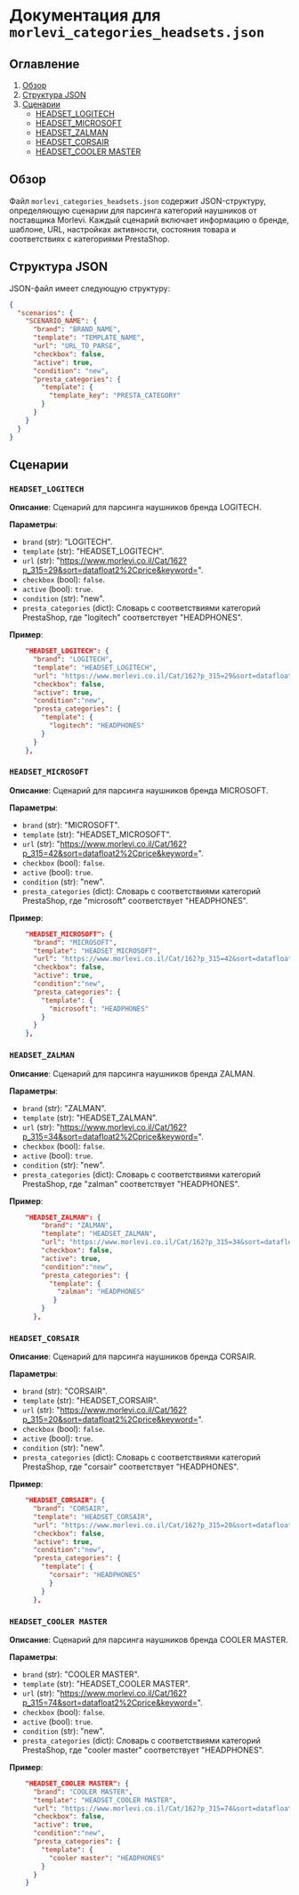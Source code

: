 # Документация для `morlevi_categories_headsets.json`

## Оглавление

1.  [Обзор](#обзор)
2.  [Структура JSON](#структура-json)
3.  [Сценарии](#сценарии)
    - [HEADSET_LOGITECH](#headset_logitech)
    - [HEADSET_MICROSOFT](#headset_microsoft)
    - [HEADSET_ZALMAN](#headset_zalman)
    - [HEADSET_CORSAIR](#headset_corsair)
    - [HEADSET_COOLER MASTER](#headset_cooler-master)

## Обзор

Файл `morlevi_categories_headsets.json` содержит JSON-структуру, определяющую сценарии для парсинга категорий наушников от поставщика Morlevi. Каждый сценарий включает информацию о бренде, шаблоне, URL, настройках активности, состояния товара и соответствиях с категориями PrestaShop.

## Структура JSON

JSON-файл имеет следующую структуру:

```json
{
  "scenarios": {
    "SCENARIO_NAME": {
      "brand": "BRAND_NAME",
      "template": "TEMPLATE_NAME",
      "url": "URL_TO_PARSE",
      "checkbox": false,
      "active": true,
      "condition": "new",
      "presta_categories": {
        "template": {
          "template_key": "PRESTA_CATEGORY"
        }
      }
    }
  }
}
```

## Сценарии

### `HEADSET_LOGITECH`

**Описание**:
Сценарий для парсинга наушников бренда LOGITECH.

**Параметры**:
- `brand` (str): "LOGITECH".
- `template` (str): "HEADSET_LOGITECH".
- `url` (str): "https://www.morlevi.co.il/Cat/162?p_315=29&sort=datafloat2%2Cprice&keyword=".
- `checkbox` (bool): `false`.
- `active` (bool): `true`.
- `condition` (str): "new".
- `presta_categories` (dict): Словарь с соответствиями категорий PrestaShop, где "logitech" соответствует "HEADPHONES".

**Пример**:
```json
    "HEADSET_LOGITECH": {
      "brand": "LOGITECH",
      "template": "HEADSET_LOGITECH",
      "url": "https://www.morlevi.co.il/Cat/162?p_315=29&sort=datafloat2%2Cprice&keyword=",
      "checkbox": false,
      "active": true,
      "condition":"new",
      "presta_categories": {
        "template": {
          "logitech": "HEADPHONES"
        }
      }
    },
```

### `HEADSET_MICROSOFT`

**Описание**:
Сценарий для парсинга наушников бренда MICROSOFT.

**Параметры**:
- `brand` (str): "MICROSOFT".
- `template` (str): "HEADSET_MICROSOFT".
- `url` (str): "https://www.morlevi.co.il/Cat/162?p_315=42&sort=datafloat2%2Cprice&keyword=".
- `checkbox` (bool): `false`.
- `active` (bool): `true`.
- `condition` (str): "new".
- `presta_categories` (dict): Словарь с соответствиями категорий PrestaShop, где "microsoft" соответствует "HEADPHONES".

**Пример**:
```json
    "HEADSET_MICROSOFT": {
      "brand": "MICROSOFT",
      "template": "HEADSET_MICROSOFT",
      "url": "https://www.morlevi.co.il/Cat/162?p_315=42&sort=datafloat2%2Cprice&keyword=",
      "checkbox": false,
      "active": true,
      "condition":"new",
      "presta_categories": {
        "template": {
          "microsoft": "HEADPHONES"
        }
      }
    },
```

### `HEADSET_ZALMAN`

**Описание**:
Сценарий для парсинга наушников бренда ZALMAN.

**Параметры**:
- `brand` (str): "ZALMAN".
- `template` (str): "HEADSET_ZALMAN".
- `url` (str): "https://www.morlevi.co.il/Cat/162?p_315=34&sort=datafloat2%2Cprice&keyword=".
- `checkbox` (bool): `false`.
- `active` (bool): `true`.
- `condition` (str): "new".
- `presta_categories` (dict): Словарь с соответствиями категорий PrestaShop, где "zalman" соответствует "HEADPHONES".

**Пример**:
```json
    "HEADSET_ZALMAN": {
        "brand": "ZALMAN",
        "template": "HEADSET_ZALMAN",
        "url": "https://www.morlevi.co.il/Cat/162?p_315=34&sort=datafloat2%2Cprice&keyword=",
        "checkbox": false,
        "active": true,
        "condition":"new",
        "presta_categories": {
          "template": {
            "zalman": "HEADPHONES"
           }
        }
      },
```

### `HEADSET_CORSAIR`

**Описание**:
Сценарий для парсинга наушников бренда CORSAIR.

**Параметры**:
- `brand` (str): "CORSAIR".
- `template` (str): "HEADSET_CORSAIR".
- `url` (str): "https://www.morlevi.co.il/Cat/162?p_315=20&sort=datafloat2%2Cprice&keyword=".
- `checkbox` (bool): `false`.
- `active` (bool): `true`.
- `condition` (str): "new".
- `presta_categories` (dict): Словарь с соответствиями категорий PrestaShop, где "corsair" соответствует "HEADPHONES".

**Пример**:
```json
    "HEADSET_CORSAIR": {
      "brand": "CORSAIR",
      "template": "HEADSET_CORSAIR",
      "url": "https://www.morlevi.co.il/Cat/162?p_315=20&sort=datafloat2%2Cprice&keyword=",
      "checkbox": false,
      "active": true,
      "condition":"new",
      "presta_categories": {
        "template": {
          "corsair": "HEADPHONES"
          }
        }
      },
```

### `HEADSET_COOLER MASTER`

**Описание**:
Сценарий для парсинга наушников бренда COOLER MASTER.

**Параметры**:
- `brand` (str): "COOLER MASTER".
- `template` (str): "HEADSET_COOLER MASTER".
- `url` (str): "https://www.morlevi.co.il/Cat/162?p_315=74&sort=datafloat2%2Cprice&keyword=".
- `checkbox` (bool): `false`.
- `active` (bool): `true`.
- `condition` (str): "new".
- `presta_categories` (dict): Словарь с соответствиями категорий PrestaShop, где "cooler master" соответствует "HEADPHONES".

**Пример**:
```json
    "HEADSET_COOLER MASTER": {
      "brand": "COOLER MASTER",
      "template": "HEADSET_COOLER MASTER",
      "url": "https://www.morlevi.co.il/Cat/162?p_315=74&sort=datafloat2%2Cprice&keyword=",
      "checkbox": false,
      "active": true,
      "condition":"new",
      "presta_categories": {
        "template": {
          "cooler master": "HEADPHONES"
        }
      }
    }
```